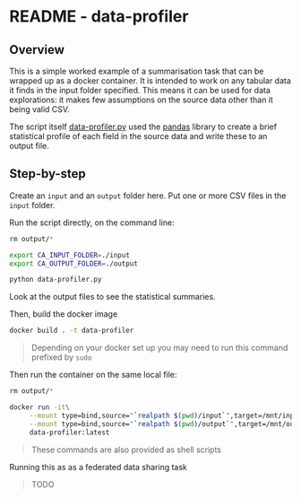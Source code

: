 # README - data-profiler

## Overview

This is a simple worked example of a summarisation task that can be wrapped up as a docker container. It is intended to work on any tabular data it finds in the input folder specified. This means it can be used for data explorations: it makes few assumptions on the source data other than it being valid CSV.

The script itself [data-profiler.py](./data-profiler.py) used the [pandas](https://pandas.pydata.org/) library to create a brief statistical profile of each field in the source data and write these to an output file.

## Step-by-step

Create an `input` and an `output` folder here. Put one or more CSV files in the `input` folder.

Run the script directly, on the command line:
```sh
rm output/*

export CA_INPUT_FOLDER=./input
export CA_OUTPUT_FOLDER=./output

python data-profiler.py
```
Look at the output files to see the statistical summaries.

Then, build the docker image
```sh
docker build . -t data-profiler
```

> Depending on your docker set up you may need to run this command prefixed by `sudo`

Then run the container on the same local file:
```sh
rm output/*

docker run -it\
     --mount type=bind,source="`realpath $(pwd)/input`",target=/mnt/input\
     --mount type=bind,source="`realpath $(pwd)/output`",target=/mnt/output\
     data-profiler:latest
```

> These commands are also provided as shell scripts

Running this as as a federated data sharing task

> TODO


